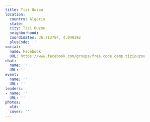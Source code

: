 ```yaml
---
title: Tizi Ouzou
location:
  country: Algeria
  state: 
  city: Tizi Ouzou
  neighborhood: 
  coordinates: 36.713784, 4.049392
  plusCode: ''
social:
  name: Facebook
  URL: https://www.facebook.com/groups/free.code.camp.tiziouzou
chat:
  name: ''
  URL: ''
event:
  name: ''
  URL: ''
leaders:
- name: ''
  URL: ''
photos:
  old: 
  cover: ''
---
```

